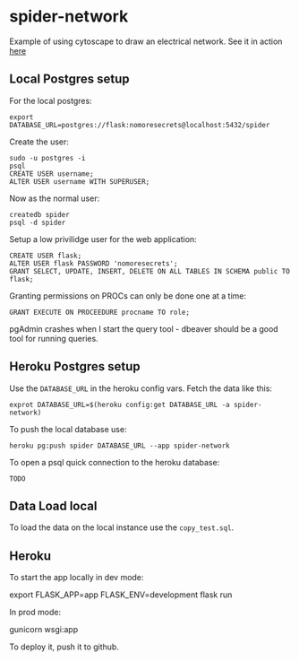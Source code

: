 # spider-network

Example of using cytoscape to draw an electrical network.  See it in action [here](https://spider-network.herokuapp.com/)

## Local Postgres setup

For the local postgres:
```
export DATABASE_URL=postgres://flask:nomoresecrets@localhost:5432/spider
```

Create the user:

```
sudo -u postgres -i
psql
CREATE USER username;
ALTER USER username WITH SUPERUSER;
```

Now as the normal user:
```
createdb spider
psql -d spider
```

Setup a low privilidge user for the web application:
```
CREATE USER flask;
ALTER USER flask PASSWORD 'nomoresecrets';
GRANT SELECT, UPDATE, INSERT, DELETE ON ALL TABLES IN SCHEMA public TO flask;
```

Granting permissions on PROCs can only be done one at a time:
```
GRANT EXECUTE ON PROCEEDURE procname TO role;
``` 

pgAdmin crashes when I start the query tool - dbeaver should be a good
tool for running queries. 

## Heroku Postgres setup

Use the `DATABASE_URL` in the heroku config vars.  Fetch the data like this:

```
exprot DATABASE_URL=$(heroku config:get DATABASE_URL -a spider-network)
```

To push the local database use:
```
heroku pg:push spider DATABASE_URL --app spider-network
```

To open a psql quick connection to the heroku database:
```
TODO
```

## Data Load local

To load the data on the local instance use the `copy_test.sql`.

## Heroku

To start the app locally in dev mode:

  export FLASK_APP=app
  FLASK_ENV=development
  flask run

In prod mode:

  gunicorn wsgi:app

To deploy it, push it to github.

